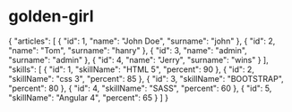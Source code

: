 # golden-girl
{
  "articles": [
    {
      "id": 1,
      "name": "John Doe",
      "surname": "john"
    },
    {
      "id": 2,
      "name": "Tom",
      "surname": "hanry"
    },
    {
      "id": 3,
      "name": "admin",
      "surname": "admin"
    },
    {
      "id": 4,
      "name": "Jerry",
      "surname": "wins"
    }
  ],
  "skills": [
    {
      "id": 1,
      "skillName": "HTML 5",
      "percent": 90
    },
    {
      "id": 2,
      "skillName": "css 3",
      "percent": 85
    },
    {
      "id": 3,
      "skillName": "BOOTSTRAP",
      "percent": 80
    },
    {
      "id": 4,
      "skillName": "SASS",
      "percent": 60
    },
    {
      "id": 5,
      "skillName": "Angular 4",
      "percent": 65
    }
  ]
}
